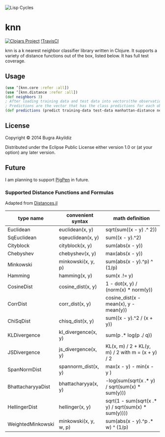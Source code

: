 ![Lisp Cycles](http://imgs.xkcd.com/comics/lisp_cycles.png "These are your father's parentheses")

# knn
[![Clojars Project](http://clojars.org/knn/latest-version.svg)](http://clojars.org/knn)
[!TravisCI](http://img.shields.io/travis/bugra/knn.svg?style=flat)

knn is a k nearest neighbor classifier library written in Clojure. 
It supports a variety of distance functions out of the box, listed below. 
It has full test coverage.

## Usage

```clojure
(use ‘[knn.core :refer :all])
(use ‘[knn.distance :refer :all])
(def neighbors 3)
; After loading training data and test data into vectors(the observation vectors need to be same size)
; Predictions are the vector that has the class predictions for each observation
(def predictions (predict training-data test-data manhattan-distance neighbors)
```

## License

Copyright © 2014 Bugra Akyildiz

Distributed under the Eclipse Public License either version 1.0 or (at
your option) any later version.

## Future
I am planning to support [PigPen](https://github.com/Netflix/PigPen) in future.

### Supported Distance Functions and Formulas
Adapted from [Distances.jl](https://github.com/JuliaStats/Distances.jl)

| type name            |  convenient syntax   | math definition     |
| -------------------- | -------------------- | --------------------|
|  Euclidean           |  euclidean(x, y)     | sqrt(sum((x - y) .^ 2)) |
|  SqEuclidean         |  sqeuclidean(x, y)   | sum((x - y).^2) |
|  Cityblock           |  cityblock(x, y)     | sum(abs(x - y)) |
|  Chebyshev           |  chebyshev(x, y)     | max(abs(x - y)) |
|  Minkowski           |  minkowski(x, y, p)  | sum(abs(x - y).^p) ^ (1/p) |
|  Hamming             |  hamming(x, y)       | sum(x .!= y) |
|  CosineDist          |  cosine_dist(x, y)   | 1 - dot(x, y) / (norm(x) * norm(y)) |
|  CorrDist            |  corr_dist(x, y)     | cosine_dist(x - mean(x), y - mean(y)) |
|  ChiSqDist           |  chisq_dist(x, y)    | sum((x - y).^2 / (x + y)) |
|  KLDivergence        |  kl_divergence(x, y) | sum(p .* log(p ./ q)) |
|  JSDivergence        |  js_divergence(x, y) | KL(x, m) / 2 + KL(y, m) / 2 with m = (x + y) / 2 |
|  SpanNormDist        |  spannorm_dist(x, y) | max(x - y) - min(x - y ) |
|  BhattacharyyaDist   |  bhattacharyya(x, y) | -log(sum(sqrt(x .* y) / sqrt(sum(x) * sum(y))) |
|  HellingerDist       |  hellinger(x, y)     | sqrt(1 - sum(sqrt(x .* y) / sqrt(sum(x) * sum(y)))) |
|  WeightedMinkowski   |  minkowski(x, y, w, p)   | sum(abs(x - y).^p .* w) ^ (1/p)  |
